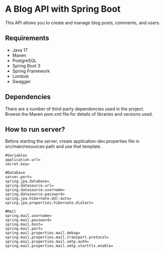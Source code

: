 
# A Blog API with Spring Boot

This API allows you to create and manage blog posts, comments, and users.


## Requirements

* Java 17
* Maven
* PostgreSQL
* Spring Boot 3
* Spring Framework
* Lombok
* Swagger



## Dependencies

There are a number of third-party dependencies used in the project. Browse the Maven pom.xml file for details of libraries and versions used.
## How to run server?

Before starting the server, create application-dev.properties file in src/main/resources path and use that template.

```
#Variables
application.url=
secret.key=

#Database
server.port=
spring.jpa.database=
spring.datasource.url=
spring.datasource.username=
spring.datasource.password=
spring.jpa.hibernate.ddl-auto=
spring.jpa.properties.hibernate.dialect=

#Mail
spring.mail.username=
spring.mail.password=
spring.mail.host=
spring.mail.port=
spring.mail.properties.mail.debug=
spring.mail.properties.mail.transport.protocol=
spring.mail.properties.mail.smtp.auth=
spring.mail.properties.mail.smtp.starttls.enable=
```
